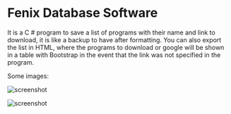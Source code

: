 # Fenix Database Software
 
It is a C # program to save a list of programs with their name and link to download, it is like a backup to have after formatting. You can also export the list in HTML, where the programs to download or google will be shown in a table with Bootstrap in the event that the link was not specified in the program.

Some images:

![screenshot](https://1.bp.blogspot.com/-6JFpMpRs_dc/Xp8EjgjUTlI/AAAAAAAABMY/g7xaB7Dp9rI_eRcwGmkAbeEmYZttmYrmwCLcBGAsYHQ/s1600/fds1.jpg)

![screenshot](https://1.bp.blogspot.com/-g2HKst9sd9U/Xp8Ejcc_LSI/AAAAAAAABMU/5qHj7SxmScgiontPch6F5X9qePDa7efLgCLcBGAsYHQ/s1600/fds2.jpg)
